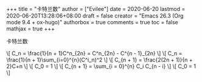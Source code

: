 +++
title = "卡特兰数"
author = ["Evilee"]
date = 2020-06-20
lastmod = 2020-06-20T13:28:06+08:00
draft = false
creator = "Emacs 26.3 (Org mode 9.4 + ox-hugo)"
authorbox = true
comments = true
toc = false
mathjax = true
+++

卡特兰数
<!--more-->

\\[ C\_n = \frac{1}{n + 1}C^n\_{2n} = C^n\_{2n} - C^{n - 1}\_{2n} \\]
\\[ C\_n = \frac{1}{n + 1}\sum\_{i=0}^{n}(C^i\_n)^2 \\]
\\[ C\_{n + 1} = \frac{2(2n + 1)}{n + 2}C+n \\] \\[ C\_0 = 1 \\]
\\[ C\_{n + 1} = \sum\_{i = 0}^{n} C\_i C\_{n - i} \\] \\[ C\_0 = 1 \\]
